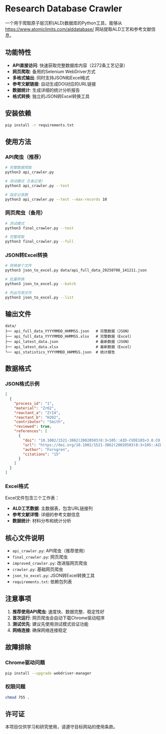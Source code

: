 # Research Database Crawler

一个用于爬取原子层沉积(ALD)数据库的Python工具，能够从 https://www.atomiclimits.com/alddatabase/ 网站提取ALD工艺和参考文献信息。

## 功能特性

- **API直接访问**: 快速获取完整数据库内容（2272条工艺记录）
- **网页爬取**: 备用的Selenium WebDriver方式
- **多格式输出**: 同时支持JSON和Excel格式
- **参考文献链接**: 自动生成DOI对应的URL链接
- **数据统计**: 生成详细的统计分析报告
- **格式转换**: 独立的JSON转Excel转换工具

## 安装依赖

```bash
pip install -r requirements.txt
```

## 使用方法

### API爬虫（推荐）

```bash
# 完整数据爬取
python3 api_crawler.py

# 测试模式（5条记录）
python3 api_crawler.py --test

# 指定记录数
python3 api_crawler.py --test --max-records 10
```

### 网页爬虫（备用）

```bash
# 测试模式
python3 final_crawler.py --test

# 完整爬取
python3 final_crawler.py --full
```

### JSON转Excel转换

```bash
# 转换单个文件
python3 json_to_excel.py data/api_full_data_20250708_141211.json

# 批量转换
python3 json_to_excel.py --batch

# 列出可用文件
python3 json_to_excel.py --list
```

## 输出文件

```
data/
├── api_full_data_YYYYMMDD_HHMMSS.json   # 完整数据（JSON）
├── api_full_data_YYYYMMDD_HHMMSS.xlsx   # 完整数据（Excel）
├── api_latest_data.json                 # 最新数据（JSON）
├── api_latest_data.xlsx                 # 最新数据（Excel）
└── api_statistics_YYYYMMDD_HHMMSS.json  # 统计报告
```

## 数据格式

### JSON格式示例

```json
[
  {
    "process_id": "1",
    "material": "ZrO2",
    "reactant_a": "ZrI4",
    "reactant_b": "H2O2",
    "contributor": "Smith",
    "reviewed": true,
    "references": [
      {
        "doi": "10.1002/1521-3862(20020503)8:3<105::AID-CVDE105>3.0.CO;2-E",
        "url": "https://doi.org/10.1002/1521-3862(20020503)8:3<105::AID-CVDE105>3.0.CO;2-E",
        "author": "Forsgren",
        "citations": "15"
      }
    ]
  }
]
```

### Excel格式

Excel文件包含三个工作表：
- **ALD工艺数据**: 主数据表，包含URL链接列
- **参考文献详情**: 详细的参考文献信息
- **数据统计**: 材料分布和统计分析

## 核心文件说明

- `api_crawler.py`: API爬虫（推荐使用）
- `final_crawler.py`: 网页爬虫
- `improved_crawler.py`: 改进版网页爬虫
- `crawler.py`: 基础网页爬虫
- `json_to_excel.py`: JSON转Excel转换工具
- `requirements.txt`: 依赖包列表

## 注意事项

1. **推荐使用API爬虫**: 速度快、数据完整、稳定性好
2. **首次运行**: 网页爬虫会自动下载Chrome驱动程序
3. **测试优先**: 建议先使用测试模式验证功能
4. **网络连接**: 确保网络连接稳定

## 故障排除

### Chrome驱动问题
```bash
pip install --upgrade webdriver-manager
```

### 权限问题
```bash
chmod 755 .
```

## 许可证

本项目仅供学习和研究使用，请遵守目标网站的使用条款。
